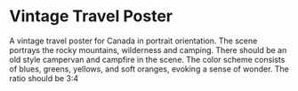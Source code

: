 # Vintage Travel Poster

A vintage travel poster for Canada in portrait orientation. The scene portrays the rocky mountains, wilderness and camping. There should be an old style campervan and campfire in the scene. The color scheme consists of blues, greens, yellows, and soft oranges, evoking a sense of wonder. The ratio should be 3:4